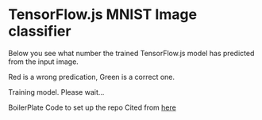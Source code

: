 # TensorFlow.js MNIST Image classifier ###

Below you see what number the trained TensorFlow.js model has predicted from the input image.</p>
      <p>Red is a wrong predication, Green is a correct one.</p>
      <p id="prediction" class="output">Training model. Please wait...</p>


BoilerPlate Code to set up the repo
Cited from [here](https://codepen.io/jasonmayes/pen/BaNjLyo)
